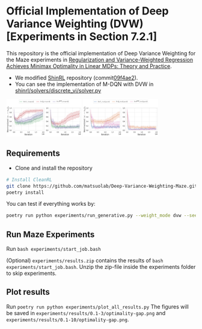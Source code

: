 # Official Implementation of Deep Variance Weighting (DVW) [Experiments in Section 7.2.1]

This repository is the official implementation of Deep Variance Weighting for the Maze experiments in [Regularization and Variance-Weighted Regression Achieves Minimax Optimality in Linear MDPs: Theory and Practice](TODO).

* We modified [ShinRL](https://github.com/omron-sinicx/ShinRL/tree/main) repository (commit[09f4ae2](https://github.com/omron-sinicx/ShinRL/commit/09f4ae274a33d1fc1d9d542f816aef40014af6b5)).
* You can see the implementation of M-DQN with DVW in [shinrl/solvers/discrete_vi/solver.py](shinrl/solvers/discrete_vi/solver.py)


<img src="experiments/results/optimality-gap.png" alt= “” width="200" height="100">
<img src="experiments/results/reg-optimality-gap.png" alt= “” width="200" height="100">


## Requirements

* Clone and install the repository

```bash
# Install CleanRL
git clone https://github.com/matsuolab/Deep-Variance-Weighting-Maze.git && cd Deep-Variance-Weighting-Maze
poetry install
```

You can test if everything works by:

```bash
poetry run python experiments/run_generative.py --weight_mode dvw --seed 0 --maze_seed 1 --maze_eps 0.1 --iteration 10000 --maze_size 25 --num_pitfall 8 --num_samples_target 3 --is_munchausen
```

## Run Maze Experiments

Run ```bash experiments/start_job.bash```

(Optional) ```experiments/results.zip``` contains the results of ```bash experiments/start_job.bash```. Unzip the zip-file inside the experiments folder to skip experiments.


## Plot results

Run ```poetry run python experiments/plot_all_results.py```
The figures will be saved in ```experiments/results/0.1-3/optimality-gap.png``` and ```experiments/results/0.1-10/optimality-gap.png```.
